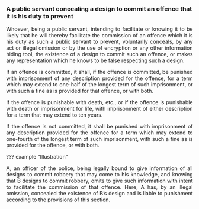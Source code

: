 ### A public servant concealing a design to commit an offence that it is his duty to prevent
<div style="text-align: justify">

Whoever, being a public servant, intending to facilitate or knowing it to be likely that he will thereby facilitate the commission of an offence which it is his duty as such a public servant to prevent, voluntarily conceals, by any act or illegal omission or by the use of encryption or any other information hiding tool, the existence of a design to commit such an offence, or makes any representation which he knows to be false respecting such a design.

</p>

If an offence is committed, it shall, if the offence is committed, be punished with imprisonment of any description provided for the offence, for a term which may extend to one-half of the longest term of such imprisonment, or with such a fine as is provided for that offence, or with both.

</p>

If the offence is punishable with death, etc., or if the offence is punishable with death or imprisonment for life, with imprisonment of either description for a term that may extend to ten years.

</p>

If the offence is not committed, it shall be punished with imprisonment of any description provided for the offence for a term which may extend to one-fourth of the longest term of such imprisonment, with such a fine as is provided for the offence, or with both.

</div>

??? example "Illustration"
    <div style="text-align: justify"> A, an officer of the police, being legally bound to give information of all designs to commit robbery that may come to his knowledge, and knowing that B designs to commit robbery, omits to give such information with intent to facilitate the commission of that offence. Here, A has, by an illegal omission, concealed the existence of B’s design and is liable to punishment according to the provisions of this section.
